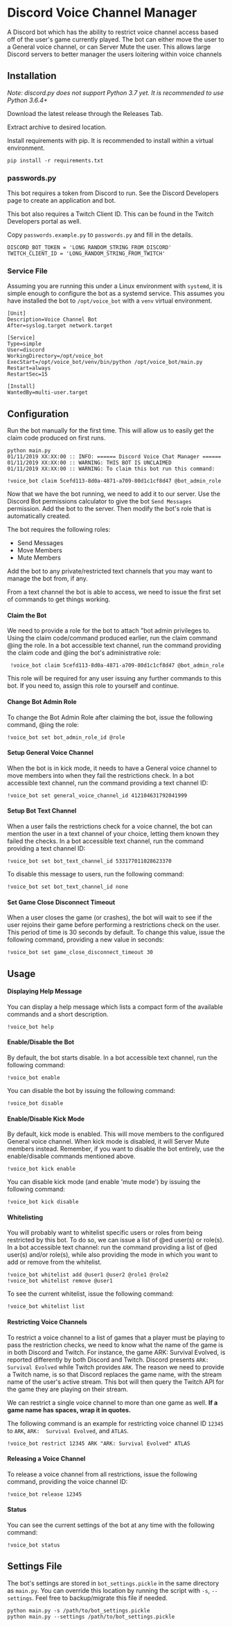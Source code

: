 # Discord Voice Channel Manager

A Discord bot which has the ability to restrict voice channel 
access based off of the user's game currently played. The bot 
can either move the user to a General voice channel, or can 
Server Mute the user. This allows large Discord servers to 
better manager the users loitering within voice channels

## Installation

*Note: discord.py does not support Python 3.7 yet. It is 
recommended to use Python 3.6.4+*

Download the latest release through the Releases Tab.

Extract archive to desired location.

Install requirements with pip. It is recommended to install 
within a virtual environment.

    pip install -r requirements.txt

### passwords.py

This bot requires a token from Discord to run. See the 
Discord Developers page to create an application and bot.

This bot also requires a Twitch Client ID. This can be 
found in the Twitch Developers portal as well.

Copy `passwords.example.py` to `passwords.py` and fill in 
the details.

    DISCORD_BOT_TOKEN = 'LONG_RANDOM_STRING_FROM_DISCORD'
    TWITCH_CLIENT_ID = 'LONG_RANDOM_STRING_FROM_TWITCH'
    
### Service File

Assuming you are running this under a Linux environment 
with `systemd`, it is simple enough to configure the bot
as a systemd service. This assumes you have installed the 
bot to `/opt/voice_bot` with a `venv` virtual environment.

    [Unit]
    Description=Voice Channel Bot
    After=syslog.target network.target
    
    [Service]
    Type=simple
    User=discord
    WorkingDirectory=/opt/voice_bot
    ExecStart=/opt/voice_bot/venv/bin/python /opt/voice_bot/main.py
    Restart=always
    RestartSec=15
    
    [Install]
    WantedBy=multi-user.target

## Configuration

Run the bot manually for the first time. This will allow us 
to easily get the claim code produced on first runs.

    python main.py
    01/11/2019 XX:XX:00 :: INFO: ====== Discord Voice Chat Manager ======
    01/11/2019 XX:XX:00 :: WARNING: THIS BOT IS UNCLAIMED
    01/11/2019 XX:XX:00 :: WARNING: To claim this bot run this command:
    
    !voice_bot claim 5cefd113-8d0a-4871-a709-80d1c1cf8d47 @bot_admin_role

Now that we have the bot running, we need to add it to our server. 
Use the Discord Bot permissions calculator to give the bot 
`Send Messages` permission. Add the bot to the server. Then 
modify the bot's role that is automatically created.

The bot requires the following roles:
* Send Messages
* Move Members
* Mute Members

Add the bot to any private/restricted text channels that 
you may want to manage the bot from, if any.

From a text channel the bot is able to access, we need to 
issue the first set of commands to get things working.

#### Claim the Bot

We need to provide a role for the bot to attach "bot admin 
privileges to. Using the claim code/command produced earlier, 
run the claim command @ing the role. In a bot accessible text 
channel, run the command providing the claim code and @ing 
the bot's administrative role:

     !voice_bot claim 5cefd113-8d0a-4871-a709-80d1c1cf8d47 @bot_admin_role

This role will be required for any user issuing any further 
commands to this bot. If you need to, assign this role to 
yourself and continue.

#### Change Bot Admin Role

To change the Bot Admin Role after claiming the bot, issue the 
following command, @ing the role:

    !voice_bot set bot_admin_role_id @role

#### Setup General Voice Channel

When the bot is in kick mode, it needs to have a General voice 
channel to move members into when they fail the restrictions check.
In a bot accessible text channel, run the command providing a 
text channel ID:

    !voice_bot set general_voice_channel_id 412104631792041999

#### Setup Bot Text Channel

When a user fails the restrictions check for a voice channel, 
the bot can mention the user in a text channel of your choice, 
letting them known they failed the checks. In a bot accessible 
text channel, run the command providing a text channel ID:

    !voice_bot set bot_text_channel_id 533177011028623370
    
To disable this message to users, run the following command:

    !voice_bot set bot_text_channel_id none
    
#### Set Game Close Disconnect Timeout

When a user closes the game (or crashes), the bot will wait 
to see if the user rejoins their game before performing a 
restrictions check on the user. This period of time is 30 
seconds by default. To change this value, issue the following 
command, providing a new value in seconds:

    !voice_bot set game_close_disconnect_timeout 30 
    
## Usage    
    
#### Displaying Help Message

You can display a help message which lists a compact form 
of the available commands and a short description.

    !voice_bot help
    
#### Enable/Disable the Bot

By default, the bot starts disable. In a bot accessible text 
channel, run the following command:

    !voice_bot enable
    
You can disable the bot by issuing the following command:

    !voice_bot disable
    
#### Enable/Disable Kick Mode

By default, kick mode is enabled. This will move members to 
the configured General voice channel. When kick mode is 
disabled, it will Server Mute members instead. Remember, 
if you want to disable the bot entirely, use the 
enable/disable commands mentioned above.

    !voice_bot kick enable
    
You can disable kick mode (and enable 'mute mode') by 
issuing the following command:

    !voice_bot kick disable
    
#### Whitelisting

You will probably want to whitelist specific users or 
roles from being restricted by this bot. To do so, we 
can issue a list of @ed user(s) or role(s). In a bot 
accessible text channel: run the command providing 
a list of @ed user(s) and/or role(s), while also 
providing the mode in which you want to add or remove 
from the whitelist.

    !voice_bot whitelist add @user1 @user2 @role1 @role2
    !voice_bot whitelist remove @user1
    
To see the current whitelist, issue the following 
command:

    !voice_bot whitelist list
    
#### Restricting Voice Channels

To restrict a voice channel to a list of games that 
a player must be playing to pass the restriction checks, 
we need to know what the name of the game is in both 
Discord and Twitch. For instance, the game ARK: Survival 
Evolved, is reported differently by both Discord and Twitch. 
Discord presents `ARK: Survival Evolved` while Twitch 
provides `ARK`. The reason we need to provide a Twitch 
name, is so that Discord replaces the game name, with the 
stream name of the user's active stream. This bot will 
then query the Twitch API for the game they are playing 
on their stream. 

We can restrict a single voice channel to more than one 
game as well. **If a game name has spaces, wrap it in 
quotes.**

The following command is an example for 
restricting voice channel ID `12345` to `ARK`, `ARK: 
Survival Evolved`, and `ATLAS`.

    !voice_bot restrict 12345 ARK "ARK: Survival Evolved" ATLAS

#### Releasing a Voice Channel

To release a voice channel from all restrictions, issue the 
following command, providing the voice channel ID:

    !voice_bot release 12345
    
#### Status

You can see the current settings of the bot at any time 
with the following command:

    !voice_bot status
    
## Settings File

The bot's settings are stored in `bot_settings.pickle` in 
the same directory as `main.py`. You can override this 
location by running the script with `-s`, `--settings`. 
Feel free to backup/migrate this file if needed.

    python main.py -s /path/to/bot_settings.pickle
    python main.py --settings /path/to/bot_settings.pickle
